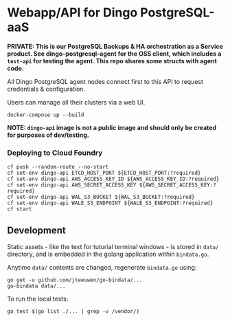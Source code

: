 # Webapp/API for Dingo PostgreSQL-aaS

**PRIVATE: This is our PostgreSQL Backups & HA orchestration as a Service product. See dingo-postgresql-agent for the OSS client, which includes a `test-api` for testing the agent. This repo shares some structs with agent code.**

All Dingo PostgreSQL agent nodes connect first to this API to request credentials & configuration.

Users can manage all their clusters via a web UI.


```
docker-compose up --build
```

**NOTE: `dingo-api` image is not a public image and should only be created for purposes of dev/testing.**

### Deploying to Cloud Foundry

```
cf push --random-route --no-start
cf set-env dingo-api ETCD_HOST_PORT ${ETCD_HOST_PORT:?required}
cf set-env dingo-api AWS_ACCESS_KEY_ID ${AWS_ACCESS_KEY_ID:?required}
cf set-env dingo-api AWS_SECRET_ACCESS_KEY ${AWS_SECRET_ACCESS_KEY:?required}
cf set-env dingo-api WAL_S3_BUCKET ${WAL_S3_BUCKET:?required}
cf set-env dingo-api WALE_S3_ENDPOINT ${WALE_S3_ENDPOINT:?required}
cf start
```

## Development

Static assets - like the text for tutorial terminal windows - is stored in `data/` directory, and is embedded in the golang application within `bindata.go`.

Anytime `data/` contents are changed, regenerate `bindata.go` using:

```
go get -u github.com/jteeuwen/go-bindata/...
go-bindata data/...
```

To run the local tests:

```
go test $(go list ./... | grep -v /vendor/)
```
